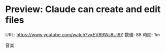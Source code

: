 # Preview: Claude can create and edit files

URL: https://www.youtube.com/watch?v=EV89Ws8Ui9Y
数値: 88
時間: 1m

音楽